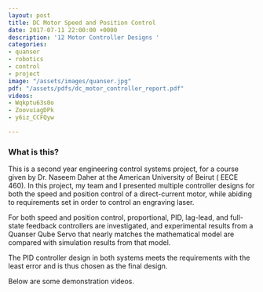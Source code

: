 ```yaml
---
layout: post
title: DC Motor Speed and Position Control
date: 2017-07-11 22:00:00 +0000
description: '12 Motor Controller Designs '
categories:
- quanser
- robotics
- control
- project
image: "/assets/images/quanser.jpg"
pdf: "/assets/pdfs/dc_motor_controller_report.pdf"
videos:
- Wqkptu63s0o
- ZoovuiagDPk
- y6iz_CCFQyw

---
```

### What is this?

This is a second year engineering control systems project, for a course given by Dr. Naseem Daher at the American University of Beirut ( EECE 460). In this project, my team and I presented multiple controller designs for both the speed and position control of a direct-current motor, while abiding to requirements set in order to control an engraving laser.

For both speed and position control, proportional, PID, lag-lead, and full-state feedback controllers are investigated, and experimental results from a Quanser Qube Servo that nearly matches the mathematical model are compared with simulation results from that model.

The PID controller design in both systems meets the requirements with the least error and is thus chosen as the final design.

Below are some demonstration videos.